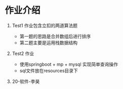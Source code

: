# 作业介绍
 1. Test1 作业包含立扣的两道算法题
    + 第一题的思路是合并数组后进行排序
    + 第二题主要是运用栈数据结构

 2. Test2 作业
    + 使用springboot + mp + mysql 实现简单查询操作
    + sql文件放在resources目录下
 
 3. 20-软件-李昊
 